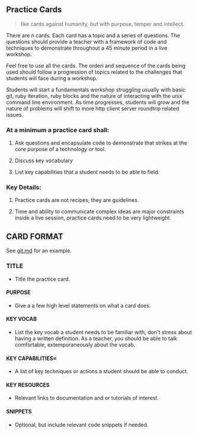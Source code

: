 ## Practice Cards

> like cards against humanity, but with purpose, temper and intellect.


There are n cards.  Each card has a topic and a series of questions.  The questions should provide a teacher with a framework of code and techniques to demonstrate throughout a 45 minute period in a live workshop.

Feel free to use all the cards.  The orderi and sequence of the cards being used should follow a progression of topics related to the challenges that students will face during a workshop.

Students will start a fundamentals workshop struggling usually with basic git, ruby iteration, ruby blocks and the nature of interacting with the unix command line environment.  As time progresses, students will grow and the nature of problems will shift to more http client server roundtrip related issues. 

### At a minimum a practice card shall:

1. Ask questions and encapsulate code to demonstrate that strikes at the core purpose of a technology or tool.

1. Discuss key vocabulary

1. List key capabilities that a student needs to be able to field.

### Key Details:

1. Practice cards are not recipes, they are guidelines.
  
1. Time and ability to communicate complex ideas are major constraints inside a live session, practice cards need to be very lightweight.

## CARD FORMAT

See [git.md](git.md) for an example. 

### TITLE
  -  Title the practice card.

#### PURPOSE
  -  Give a a few high level statements on what a card does.
  
#### KEY VOCAB
  -  List the key vocab a student needs to be familiar with, don't stress about having a written definition.  As a teacher, you should be able to talk comfortable, extemporaneously about the vocab.

#### KEY CAPABILITIES≈

  - A list of key techniques or actions a student should be able to conduct.  
  
#### KEY RESOURCES

  - Relevant links to documentation and or tutorials of interest.
  
#### SNIPPETS

  - Optional, but include relevant code snippets if needed.

## 

